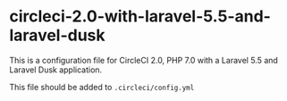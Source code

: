# circleci-2.0-with-laravel-5.5-and-laravel-dusk

This is a configuration file for CircleCI 2.0, PHP 7.0 with a Laravel 5.5 and Laravel Dusk application. 

This file should be added to `.circleci/config.yml`
